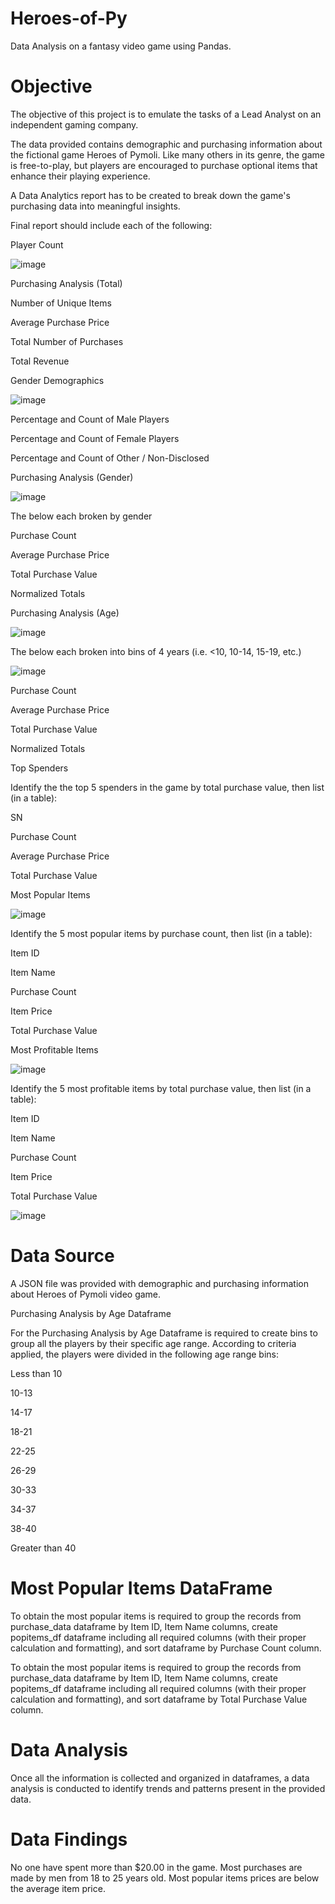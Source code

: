 # Heroes-of-Py
Data Analysis on a fantasy video game using Pandas.



# Objective
The objective of this project is to emulate the tasks of a Lead Analyst on an independent gaming company.

The data provided contains demographic and purchasing information about the fictional game Heroes of Pymoli. Like many others in its genre, the game is free-to-play, but players are encouraged to purchase optional items that enhance their playing experience.

A Data Analytics report has to be created to break down the game's purchasing data into meaningful insights.

Final report should include each of the following:

Player Count

![image](https://user-images.githubusercontent.com/54809591/80610072-e551c680-8a06-11ea-999e-490e9b5cc91c.png)

Purchasing Analysis (Total)



Number of Unique Items

Average Purchase Price

Total Number of Purchases

Total Revenue

Gender Demographics

![image](https://user-images.githubusercontent.com/54809591/80613237-fef50d00-8a0a-11ea-85f8-7756a26af41a.png)

Percentage and Count of Male Players

Percentage and Count of Female Players

Percentage and Count of Other / Non-Disclosed

Purchasing Analysis (Gender)

![image](https://user-images.githubusercontent.com/54809591/80613017-b76e8100-8a0a-11ea-8173-6acf19d42628.png)

The below each broken by gender


Purchase Count

Average Purchase Price

Total Purchase Value

Normalized Totals

Purchasing Analysis (Age)

![image](https://user-images.githubusercontent.com/54809591/80613316-1f24cc00-8a0b-11ea-80cf-50c333c97300.png)

The below each broken into bins of 4 years (i.e. <10, 10-14, 15-19, etc.)

![image](https://user-images.githubusercontent.com/54809591/80613574-7460dd80-8a0b-11ea-909b-c9f0f41f0ffd.png)

Purchase Count

Average Purchase Price

Total Purchase Value

Normalized Totals

Top Spenders

Identify the the top 5 spenders in the game by total purchase value, then list (in a table):

SN

Purchase Count

Average Purchase Price

Total Purchase Value

Most Popular Items

![image](https://user-images.githubusercontent.com/54809591/80613863-c73a9500-8a0b-11ea-9909-4c6ebce6d7d4.png)

Identify the 5 most popular items by purchase count, then list (in a table):

Item ID

Item Name

Purchase Count

Item Price

Total Purchase Value

Most Profitable Items

![image](https://user-images.githubusercontent.com/54809591/80614013-f0f3bc00-8a0b-11ea-9497-a3e2a66af9af.png)

Identify the 5 most profitable items by total purchase value, then list (in a table):

Item ID

Item Name

Purchase Count

Item Price

Total Purchase Value

![image](https://user-images.githubusercontent.com/54809591/80614114-0ff24e00-8a0c-11ea-8a4a-cd33b88d7ca3.png)

# Data Source

A JSON file was provided with demographic and purchasing information about Heroes of Pymoli video game.

Purchasing Analysis by Age Dataframe

For the Purchasing Analysis by Age Dataframe is required to create bins to group all the players by their specific age range. According to criteria applied, the players were divided in the following age range bins:

Less than 10

10-13

14-17

18-21

22-25

26-29

30-33

34-37

38-40

Greater than 40


# Most Popular Items DataFrame

To obtain the most popular items is required to group the records from purchase_data dataframe by Item ID, Item Name columns, create popitems_df dataframe including all required columns (with their proper calculation and formatting), and sort dataframe by Purchase Count column.

To obtain the most popular items is required to group the records from purchase_data dataframe by Item ID, Item Name columns, create popitems_df dataframe including all required columns (with their proper calculation and formatting), and sort dataframe by Total Purchase Value column.




# Data Analysis

Once all the information is collected and organized in dataframes, a data analysis is conducted to identify trends and patterns present in the provided data.


# Data Findings

No one have spent more than $20.00 in the game.
Most purchases are made by men from 18 to 25 years old.
Most popular items prices are below the average item price.
